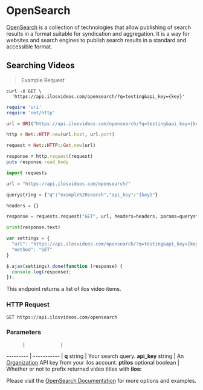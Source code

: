 # OpenSearch

[OpenSearch](http://www.opensearch.org/Home) is a collection of technologies that allow publishing of search results in a format suitable for syndication and aggregation. It is a way for websites and search engines to publish search results in a standard and accessible format.

## Searching Videos

> Example Request

```shell
curl -X GET \
  'https://api.ilosvideos.com/opensearch/?q=testing&api_key={key}'
```

```ruby
require 'uri'
require 'net/http'

url = URI("https://api.ilosvideos.com/opensearch/?q=testing&api_key={key}")

http = Net::HTTP.new(url.host, url.port)

request = Net::HTTP::Get.new(url)

response = http.request(request)
puts response.read_body
```

```python
import requests

url = "https://api.ilosvideos.com/opensearch/"

querystring = {"q":"example%20search","api_key":"{key}"}

headers = {}

response = requests.request("GET", url, headers=headers, params=querystring)

print(response.text)
```

```javascript
var settings = {
  "url": "https://api.ilosvideos.com/opensearch/?q=testing&api_key={key}",
  "method": "GET"
}

$.ajax(settings).done(function (response) {
  console.log(response);
});
```

This endpoint returns a list of ilos video items.

### HTTP Request

`GET https://api.ilosvideos.com/opensearch`

### Parameters

          |             |
--------- | ----------- |
**q** string | Your search query.
**api_key** string | An [Organization](#api-key-types) API key from your ilos account.
**ptilos** optional boolean | Whether or not to prefix returned video titles with **ilos:**

Please visit the [OpenSearch Documentation](http://www.opensearch.org/Home) for more options and examples.

